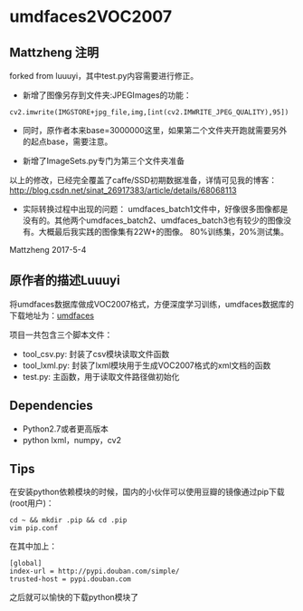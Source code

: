 # umdfaces2VOC2007

## Mattzheng 注明

forked from luuuyi，其中test.py内容需要进行修正。

* 新增了图像另存到文件夹:JPEGImages的功能：
```
cv2.imwrite(IMGSTORE+jpg_file,img,[int(cv2.IMWRITE_JPEG_QUALITY),95])
```
* 同时，原作者本来base=3000000这里，如果第二个文件夹开跑就需要另外的起点base，需要注意。

* 新增了ImageSets.py专门为第三个文件夹准备

以上的修改，已经完全覆盖了caffe/SSD初期数据准备，详情可见我的博客：http://blog.csdn.net/sinat_26917383/article/details/68068113

- 实际转换过程中出现的问题：
umdfaces_batch1文件中，好像很多图像都是没有的。其他两个umdfaces_batch2、umdfaces_batch3也有较少的图像没有。大概最后我实践的图像集有22W+的图像。
80%训练集，20%测试集。

Mattzheng 2017-5-4



## 原作者的描述Luuuyi
将umdfaces数据库做成VOC2007格式，方便深度学习训练，umdfaces数据库的下载地址为：[umdfaces](http://www.umdfaces.io/)

项目一共包含三个脚本文件：

* tool_csv.py: 封装了csv模块读取文件函数
* tool_lxml.py: 封装了lxml模块用于生成VOC2007格式的xml文档的函数
* test.py: 主函数，用于读取文件路径做初始化

## Dependencies

* Python2.7或者更高版本
* python lxml，numpy，cv2

## Tips
在安装python依赖模块的时候，国内的小伙伴可以使用豆瓣的镜像通过pip下载(root用户)：
```
cd ~ && mkdir .pip && cd .pip
vim pip.conf
```

在其中加上：
```
[global]
index-url = http://pypi.douban.com/simple/
trusted-host = pypi.douban.com
```

之后就可以愉快的下载python模块了
